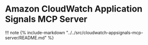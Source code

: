 # Amazon CloudWatch Application Signals MCP Server

!!! note
    {%
      include-markdown "../../src/cloudwatch-appsignals-mcp-server/README.md"
    %}